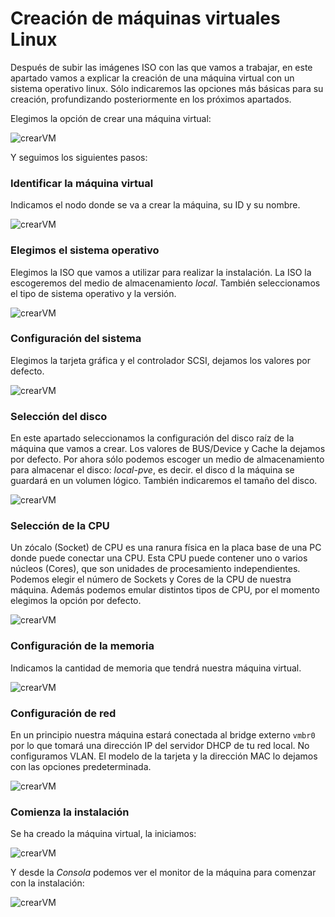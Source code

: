 # Creación de máquinas virtuales Linux

Después de subir las imágenes ISO con las que vamos a trabajar, en este apartado vamos a explicar la creación de una máquina virtual con un sistema operativo linux. Sólo indicaremos las opciones más básicas para su creación, profundizando posteriormente en los próximos apartados.

Elegimos la opción de crear una máquina virtual:

![crearVM](img/create_vm.png)

Y seguimos los siguientes pasos:

### Identificar la máquina virtual

Indicamos el nodo donde se va a crear la máquina, su ID y su nombre.

![crearVM](img/create_vm_2.png)

### Elegimos el sistema operativo

Elegimos la ISO que vamos a utilizar para realizar la instalación. La ISO la escogeremos del medio de almacenamiento *local*. También seleccionamos el tipo de sistema operativo y la versión.

![crearVM](img/create_vm_3.png)

### Configuración del sistema

Elegimos la tarjeta gráfica y el controlador SCSI, dejamos los valores por defecto.

![crearVM](img/create_vm_4.png)

### Selección del disco

En este apartado seleccionamos la configuración del disco raíz de la máquina que vamos a crear. Los valores de BUS/Device y Cache la dejamos por defecto. Por ahora sólo podemos escoger un medio de almacenamiento para almacenar el disco: *local-pve*, es decir. el disco d la máquina se guardará en un volumen lógico. También indicaremos el tamaño del disco.

![crearVM](img/create_vm_5.png)

### Selección de la CPU

Un zócalo (Socket) de CPU es una ranura física en la placa base de una PC donde puede conectar una CPU. Esta CPU puede contener uno o varios núcleos (Cores), que son unidades de procesamiento independientes. Podemos elegir el número de Sockets y Cores de la CPU de nuestra máquina. Además podemos emular distintos tipos de CPU, por el momento elegimos la opción por defecto.

![crearVM](img/create_vm_6.png)

### Configuración de la memoria

Indicamos la cantidad de memoria que tendrá nuestra máquina virtual.

![crearVM](img/create_vm_7.png)

### Configuración de red

En un principio nuestra máquina estará conectada al bridge externo `vmbr0` por lo que tomará una dirección IP del servidor DHCP de tu red local. No configuramos VLAN. El modelo de la tarjeta y la dirección MAC lo dejamos con las opciones predeterminada.

![crearVM](img/create_vm_8.png)

### Comienza la instalación

Se ha creado la máquina  virtual, la iniciamos:

![crearVM](img/create_vm_9.png)

Y desde la *Consola* podemos ver el monitor de la máquina para comenzar con la instalación:

![crearVM](img/create_vm_10.png)